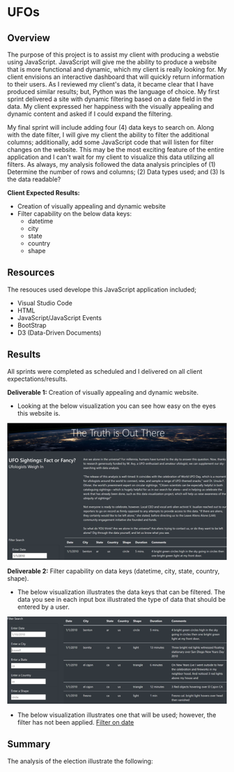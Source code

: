 # UFOs

## Overview 
The purpose of this project is to assist my client with producing a webstie using JavaScript.  JavaScript will give me the ability to produce a website that is more functional and dynamic, which my client is really looking for.  My client envisions an interactive dashboard that will quickly return information to their users.  As I reviewed my client's data, it became clear that I have produced similar results; but, Python was the language of choice.  My first sprint delivered a site with dynamic filtering based on a date field in the data.  My client expressed her happiness with the visually appealing and dynamic content and asked if I could expand the filtering.  

My final sprint will include adding four (4) data keys to search on.  Along with the date filter, I will give my client the ability to filter the additional columns; additionally, add some JavaScript code that will listen for filter changes on the website.  This may be the most exciting feature of the entire application and I can't wait for my client to visualize this data utilizing all filters.  As always, my analysis followed 
the data analysis principles of (1) Determine the number of rows and columns; (2) Data types used; and (3) Is the data readable?

__Client Expected Results:__
- Creation of visually appealing and dynamic website
- Filter capability on the below data keys:
  - datetime
  - city
  - state
  - country
  - shape

## Resources
The resouces used develope this JavaScript application included;
- Visual Studio Code
- HTML
- JavaScript/JavaScript Events
- BootStrap
- D3 (Data-Driven Documents)

## Results
All sprints were completed as scheduled and I delivered on all client expectations/results.

__Deliverable 1:__ Creation of visually appealing and dynamic website.
- Looking at the below visualization you can see how easy on the eyes this website is.

![UFO Website Visual](https://github.com/SheaButta/UFOs/blob/main/static/images/UFO_Orig.PNG)

__Deliverable 2:__ Filter capability on data keys (datetime, city, state, country, shape).
- The below visualization illustrates the data keys that can be filtered.  The data you see in each input box illustrated the type of data that should be entered by a user.

![Filter Capability](https://github.com/SheaButta/UFOs/blob/main/static/images/ScreenShot_NoFilters.PNG)


- The below visualization illustrates one that will be used; however, the filter has not been applied.
[Filter on date](https://github.com/SheaButta/Election_Analysis/blob/main/analysis/election_results.txt)



## Summary
The analysis of the election illustrate the following:

